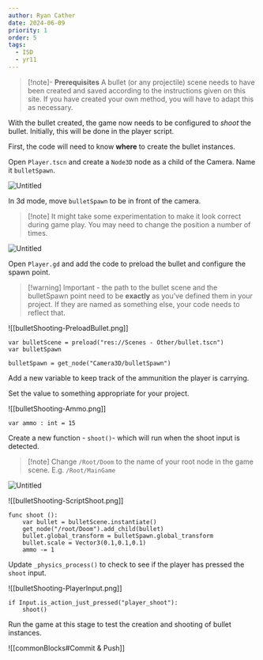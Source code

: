 ```yaml
---
author: Ryan Cather
date: 2024-06-09
priority: 1
order: 5
tags:
  - ISD
  - yr11
---
```



> [!note]- **Prerequisites** 
> A bullet (or any projectile) scene needs to have been created and saved according to the instructions given on this site. If you have created your own method, you will have to adapt this as necessary.

With the bullet created, the game now needs to be configured to *shoot* the bullet. Initially, this will be done in the player script.

First, the code will need to know **where** to create the bullet instances. 

Open `Player.tscn` and create a `Node3D` node as a child of the Camera. Name it `bulletSpawn`.  

![Untitled](bulletShooting-bulletSpawn.png)

In 3d mode, move `bulletSpawn` to be in front of the camera. 

> [!note] It might take some experimentation to make it look correct during game play. You may need to change the position a number of times.

![Untitled](bulletShooting-bulletSpawnPosition.png)

Open `Player.gd` and add the code to preload the bullet and configure the spawn point.

> [!warning] Important - the path to the bullet scene and the bulletSpawn point need to be **exactly** as you’ve defined them in your project. If they are named as something else, your code needs to reflect that.

![[bulletShooting-PreloadBullet.png]]

```gdscript
var bulletScene = preload("res://Scenes - Other/bullet.tscn")
var bulletSpawn
```

```
bulletSpawn = get_node("Camera3D/bulletSpawn")
```


Add a new variable to keep track of the ammunition the player is carrying.

Set the value to something appropriate for your project.

![[bulletShooting-Ammo.png]]

```gdscript
var ammo : int = 15
```


Create a new function - `shoot()`- which will run when the shoot input is detected.

> [!note] Change `/Root/Doom` to the name of your root node in the game scene. E.g. `/Root/MainGame`


![Untitled](bulletShooting-RootGame.png)

![[bulletShooting-ScriptShoot.png]]
```gdscript
func shoot ():
    var bullet = bulletScene.instantiate()
    get_node("/root/Doom").add_child(bullet)
    bullet.global_transform = bulletSpawn.global_transform
    bullet.scale = Vector3(0.1,0.1,0.1)
    ammo -= 1
```


Update `_physics_process()` to check to see if the player has pressed the `shoot` input. 

![[bulletShooting-PlayerInput.png]]

```gdscript
if Input.is_action_just_pressed("player_shoot"):
    shoot()
```

Run the game at this stage to test the creation and shooting of bullet instances.


![[commonBlocks#Commit & Push]]